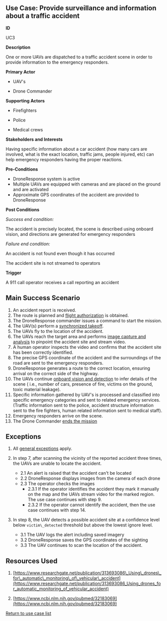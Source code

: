 ## Use Case: Provide surveillance and information about a traffic accident

**ID**

UC3

**Description**

One or more UAVs are dispatched to a traffic accident scene in order to provide information to the emergency responders.

**Primary Actor**

* UAV&#39;s

* Drone Commander

**Supporting Actors**

* Firefighters

* Police

* Medical crews

**Stakeholders and Interests**

Having specific information about a car accident (how many cars are involved, what is the exact location, traffic jams, people injured, etc) can help emergency responders having the proper reactions.

**Pre-Conditions**

- DroneResponse system is active
- Multiple UAVs are equipped with cameras and are placed on the ground and are activated
- Approximate GPS coordinates of the accident are provided to DroneResponse

**Post Conditions**

_Success end condition:_

The accident is precisely located, the scene is described using onboard vision, and directions are generated for emergency responders

_Failure end condition:_

An accident is not found even though it has occurred

The accident site is not streamed to operators

**Trigger**

A 911 call operator receives a call reporting an accident

## **Main Success Scenario**

1. An accident report is received.
2. The route is planned and [flight authorization](../supporting/FlightAuthorization.md) is obtained.
3. The DroneResponse commander issues a command to start the mission.
5. The UAV(s) perform a [synchronized takeoff](../supporting/SynchronizedTakeoff.md).
6. The UAVs fly to the location of the accident.
7. The UAVs reach the target area and performs [image capture and analysis](../supporting/ImageCaptureAndAnalysis.md) to pinpoint the accident site and stream video.
8. A human operator inspects the video and confirms that the accident site has been correctly identified. 
9. The precise GPS coordinate of the accident and the surroundings of the road are sent to the emergency responders.
10. DroneResponse generates a route to the correct location, ensuring arrival on the correct side of the highway.
11. The UAVs continue [onboard vision and detection](../supporting/OnboardVisionAndDetection.md) to infer details of the scene  ( i.e., number of cars, presence of fire, victims on the ground, toxic material leakage).
12. Specific information gathered by UAV's is processed and classified into specific emergency categories and sent to related emergency services. (Traffic information sent to the police, accident structure information sent to the fire fighters, human related information sent to medical staff).
13. Emergency responders arrive on the scene.
14. The Drone Commander [ends the mission](../supporting/EndMission.md)

## Exceptions

1. All [general exceptions](../../README.md#GeneralExceptions) apply.

2. In step 7, after scanning the vicinity of the reported accident three times, the UAVs are unable to locate the accident.
   * 2.1 An alert is raised that the accident can't be located
   * 2.2 DroneResponse displays images from the camera of each drone
   * 2.3 The operator checks the images
      * 2.3.1 If the operator identifies the accident they mark it manually on the map and the UAVs stream video for the marked region.  The use case continues with step 9.
      * 2.3.2 If the operator cannot identify the accident, then the use case continues with step 14. 

3. In step 8, the UAV detects a possible accident site at a confidence level below `victim\_detected` threshold but above the lowest ignore level.
   * 3.1 The UAV logs the alert including saved imagery
   * 3.2 DroneResponse saves the GPS coordinates of the sighting
   * 3.3 The UAV continues to scan the location of the accident. 

## Resources Used

1. [https://www.researchgate.net/publication/313693086\_Using\_drones\_for\_automatic\_monitoring\_of\_vehicular\_accident](https://www.researchgate.net/publication/313693086_Using_drones_for_automatic_monitoring_of_vehicular_accident)

2. [https://www.ncbi.nlm.nih.gov/pubmed/32183069](https://www.ncbi.nlm.nih.gov/pubmed/32183069)

[Return to use case list](../../README.md)
